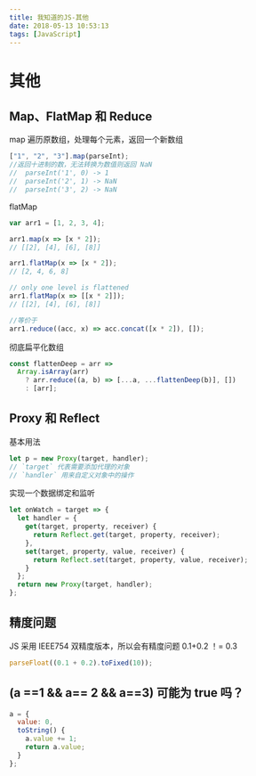 ```yaml
---
title: 我知道的JS-其他
date: 2018-05-13 10:53:13
tags: [JavaScript]
---
```


# 其他

## Map、FlatMap 和 Reduce

map 遍历原数组，处理每个元素，返回一个新数组

```javascript
["1", "2", "3"].map(parseInt);
//返回十进制的数，无法转换为数值则返回 NaN
//  parseInt('1', 0) -> 1
//  parseInt('2', 1) -> NaN
//  parseInt('3', 2) -> NaN
```

flatMap

```javascript
var arr1 = [1, 2, 3, 4];

arr1.map(x => [x * 2]);
// [[2], [4], [6], [8]]

arr1.flatMap(x => [x * 2]);
// [2, 4, 6, 8]

// only one level is flattened
arr1.flatMap(x => [[x * 2]]);
// [[2], [4], [6], [8]]

//等价于
arr1.reduce((acc, x) => acc.concat([x * 2]), []);
```

彻底扁平化数组

```javascript
const flattenDeep = arr =>
  Array.isArray(arr)
    ? arr.reduce((a, b) => [...a, ...flattenDeep(b)], [])
    : [arr];
```

## Proxy 和 Reflect

基本用法

```javascript
let p = new Proxy(target, handler);
// `target` 代表需要添加代理的对象
// `handler` 用来自定义对象中的操作
```

实现一个数据绑定和监听

```javascript
let onWatch = target => {
  let handler = {
    get(target, property, receiver) {
      return Reflect.get(target, property, receiver);
    },
    set(target, property, value, receiver) {
      return Reflect.set(target, property, value, receiver);
    }
  };
  return new Proxy(target, handler);
};
```

## 精度问题

JS 采用 IEEE754 双精度版本，所以会有精度问题
0.1+0.2 ！= 0.3

```javascript
parseFloat((0.1 + 0.2).toFixed(10));
```

## (a ==1 && a== 2 && a==3) 可能为 true 吗？

```javascript
a = {
  value: 0,
  toString() {
    a.value += 1;
    return a.value;
  }
};
```